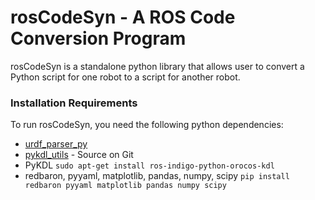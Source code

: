 # rosCodeSyn - A ROS Code Conversion Program

rosCodeSyn is a standalone python library that allows user to convert a Python script for one robot to a script for another robot. 

### Installation Requirements
To run rosCodeSyn, you need the following python dependencies: 

* [urdf_parser_py](https://github.com/ros/urdf_parser_py)
* [pykdl_utils](http://wiki.ros.org/pykdl_utils) - Source on Git
* PyKDL `sudo apt-get install ros-indigo-python-orocos-kdl`
* redbaron, pyyaml, matplotlib, pandas, numpy, scipy `pip install redbaron pyyaml matplotlib pandas numpy scipy`
